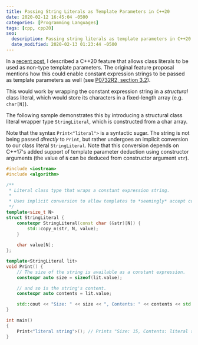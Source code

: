 ```yaml
---
title: Passing String Literals as Template Parameters in C++20
date: 2020-02-12 16:45:04 -0500
categories: [Programming Languages]
tags: [cpp, cpp20]
seo:
  description: Passing string literals as template parameters in C++20
  date_modified: 2020-02-13 01:23:44 -0500
---
```


In a [recent post](/posts/cpp20-class-as-non-type-template-param/), I described a C++20 feature that allows class literals to be used as non-type template parameters. The original feature proposal mentions how this could enable constant expression strings to be passed as template parameters as well (see [P0732R2, section 3.2](http://www.open-std.org/jtc1/sc22/wg21/docs/papers/2018/p0732r2.pdf)).

This would work by wrapping the constant expression string in a *structural* class literal, which would store its characters in a fixed-length array (e.g. `char[N]`).

The following sample demonstrates this by introducing a structural class literal wrapper type
`StringLiteral`, which is constructed from a char array.

Note that the syntax `Print<"literal">` is a syntactic sugar. The string is not being passed *directly* to `Print`, but rather undergoes an implicit conversion to our class literal `StringLiteral`. Note that this conversion depends on C++17's added support of template parameter deduction using constructor arguments (the value of `N` can be deduced from constructor argument `str`).

```c++
#include <iostream>
#include <algorithm>

/**
 * Literal class type that wraps a constant expression string.
 *
 * Uses implicit conversion to allow templates to *seemingly* accept constant strings.
 */
template<size_t N>
struct StringLiteral {
    constexpr StringLiteral(const char (&str)[N]) {
        std::copy_n(str, N, value);
    }
    
    char value[N];
};

template<StringLiteral lit>
void Print() {
    // The size of the string is available as a constant expression.
    constexpr auto size = sizeof(lit.value);

    // and so is the string's content.
    constexpr auto contents = lit.value;

    std::cout << "Size: " << size << ", Contents: " << contents << std::endl;
}

int main()
{
    Print<"literal string">(); // Prints "Size: 15, Contents: literal string"
}
```
